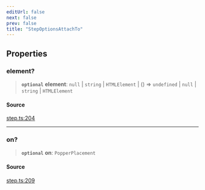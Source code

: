 ```yaml
---
editUrl: false
next: false
prev: false
title: "StepOptionsAttachTo"
---
```


## Properties

### element?

> **`optional`** **element**: `null` \| `string` \| `HTMLElement` \| () => `undefined` \| `null` \| `string` \| `HTMLElement`

#### Source

[step.ts:204](https://github.com/shipshapecode/shepherd/blob/78f473198277a0f7ac6fea873f10441dcf8b3944/shepherd.js/src/step.ts#L204)

***

### on?

> **`optional`** **on**: `PopperPlacement`

#### Source

[step.ts:209](https://github.com/shipshapecode/shepherd/blob/78f473198277a0f7ac6fea873f10441dcf8b3944/shepherd.js/src/step.ts#L209)
